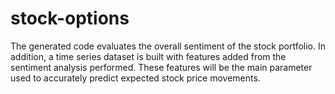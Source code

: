 # stock-options
The generated code evaluates the overall sentiment of the stock portfolio. In addition, a time series dataset is built with features added from the sentiment analysis performed. These features will be the main parameter used to accurately predict expected stock price movements.
